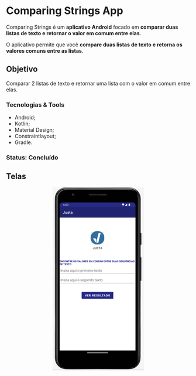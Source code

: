 # Comparing Strings App

Comparing Strings é um **aplicativo Android** focado em **comparar duas listas de texto e retornar o valor em comum entre elas**.

O aplicativo permite que você **compare duas listas de texto e retorna os valores comuns entre as listas**.

## Objetivo 

Comparar 2 listas de texto e retornar uma lista com o valor em comum entre elas.

### Tecnologias & Tools

* Android;
* Kotlin;
* Material Design;
* Constraintlayout;
* Gradle.

### Status: Concluído

## Telas
<p align="center">
  <img src="./img/screen.png" width="250" height="500"/>
<!--  <img src="./img/justa_logo.png" width=350" height="350"/> -->
 </p>

<!-- Android App that's allow you to compare 2 list of strings and return the common strings between them -->
